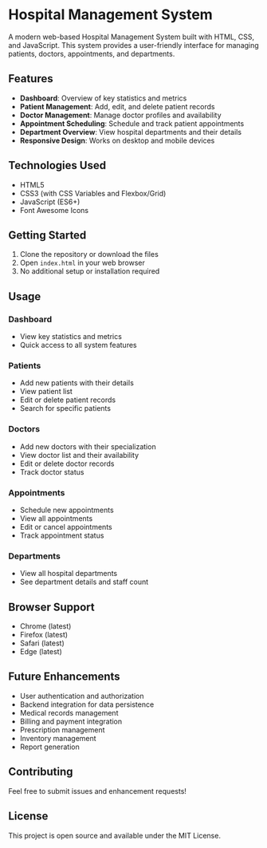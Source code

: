 # Hospital Management System

A modern web-based Hospital Management System built with HTML, CSS, and JavaScript. This system provides a user-friendly interface for managing patients, doctors, appointments, and departments.

## Features

- **Dashboard**: Overview of key statistics and metrics
- **Patient Management**: Add, edit, and delete patient records
- **Doctor Management**: Manage doctor profiles and availability
- **Appointment Scheduling**: Schedule and track patient appointments
- **Department Overview**: View hospital departments and their details
- **Responsive Design**: Works on desktop and mobile devices

## Technologies Used

- HTML5
- CSS3 (with CSS Variables and Flexbox/Grid)
- JavaScript (ES6+)
- Font Awesome Icons

## Getting Started

1. Clone the repository or download the files
2. Open `index.html` in your web browser
3. No additional setup or installation required

## Usage

### Dashboard
- View key statistics and metrics
- Quick access to all system features

### Patients
- Add new patients with their details
- View patient list
- Edit or delete patient records
- Search for specific patients

### Doctors
- Add new doctors with their specialization
- View doctor list and their availability
- Edit or delete doctor records
- Track doctor status

### Appointments
- Schedule new appointments
- View all appointments
- Edit or cancel appointments
- Track appointment status

### Departments
- View all hospital departments
- See department details and staff count

## Browser Support

- Chrome (latest)
- Firefox (latest)
- Safari (latest)
- Edge (latest)

## Future Enhancements

- User authentication and authorization
- Backend integration for data persistence
- Medical records management
- Billing and payment integration
- Prescription management
- Inventory management
- Report generation

## Contributing

Feel free to submit issues and enhancement requests!

## License

This project is open source and available under the MIT License. 